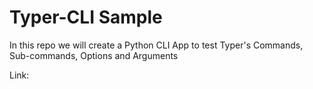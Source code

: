 # Typer-CLI Sample

In this repo we will create a Python CLI App to test Typer's Commands, Sub-commands, Options and Arguments

Link:
